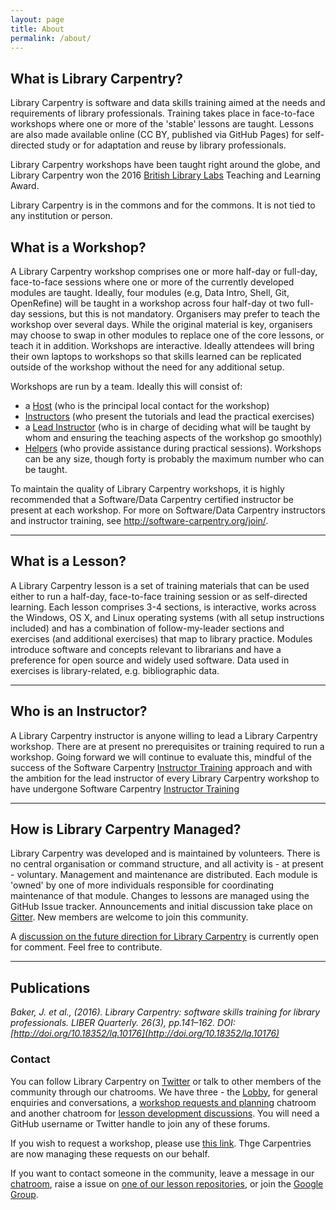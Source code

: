 ```yaml
---
layout: page
title: About
permalink: /about/
---
```


## What is Library Carpentry?

Library Carpentry is software and data skills training aimed at the needs and requirements of library professionals. Training takes place in face-to-face workshops where one or more of the 'stable' lessons are taught. Lessons are also made available online (CC BY, published via GitHub Pages) for self-directed study or for adaptation and reuse by library professionals. 

Library Carpentry workshops have been taught right around the globe, and Library Carpentry won the 2016 [British Library Labs](http://labs.bl.uk/British+Library+Labs+Awards) Teaching and Learning Award.

Library Carpentry is in the commons and for the commons. It is not tied to any institution or person. 

## What is a Workshop?

A Library Carpentry workshop comprises one or more half-day or full-day, face-to-face sessions where one or more of the currently developed modules are taught. Ideally, four modules (e.g, Data Intro, Shell, Git, OpenRefine) will be taught in a workshop across four half-day ot two full-day sessions, but this is not mandatory. Organisers may prefer to teach the workshop over several days. While the original material is key, organisers may choose to swap in other modules to replace one of the core lessons, or teach it in addition. Workshops are interactive. Ideally attendees will bring their own laptops to workshops so that skills learned can be replicated outside of the workshop without the need for any additional setup.

Workshops are run by a team. Ideally this will consist of:

- a [Host](http://software-carpentry.org/checklists/host/) (who is the principal local contact for the workshop)
- [Instructors](http://software-carpentry.org/checklists/instructor/) (who present the tutorials and lead the practical exercises)
- a [Lead Instructor](http://software-carpentry.org/checklists/lead/) (who is in charge of deciding what will be taught by whom and ensuring the teaching aspects of the workshop go smoothly)
- [Helpers](http://software-carpentry.org/checklists/helper/) (who provide assistance during practical sessions). Workshops can be any size, though forty is probably the maximum number who can be taught. 

To maintain the quality of Library Carpentry workshops, it is highly recommended that a Software/Data Carpentry certified instructor be present at each workshop. For more on Software/Data Carpentry instructors and instructor training, see <http://software-carpentry.org/join/>.

______

## What is a Lesson?

A Library Carpentry lesson is a set of training materials that can be used either to run a half-day, face-to-face training session or as self-directed learning. Each lesson comprises 3-4 sections, is interactive, works across the Windows, OS X, and Linux operating systems (with all setup instructions included) and has a combination of follow-my-leader sections and exercises (and additional exercises) that map to library practice. Modules introduce software and concepts relevant to librarians and have a preference for open source and widely used software. Data used in exercises is library-related, e.g. bibliographic data.

______

## Who is an Instructor?

A Library Carpentry instructor is anyone willing to lead a Library Carpentry workshop. There are at present no prerequisites or training required to run a workshop. Going forward we will continue to evaluate this, mindful of the success of the Software Carpentry [Instructor Training](http://swcarpentry.github.io/instructor-training/) approach and with the ambition for the lead instructor of every Library Carpentry workshop to have undergone Software Carpentry [Instructor Training](http://swcarpentry.github.io/instructor-training/)

______

## How is Library Carpentry Managed?

Library Carpentry was developed and is maintained by volunteers. There is no central organisation or command structure, and all activity is - at present - voluntary.  Management and maintenance are distributed. Each module is 'owned' by one of more individuals responsible for coordinating maintenance of that module. Changes to lessons are managed using the GitHub Issue tracker. Announcements and initial discussion take place on [Gitter](https://gitter.im/LibraryCarpentry/). New members are welcome to join this community. 

A [discussion on the future direction for Library Carpentry](https://github.com/data-lessons/librarycarpentry/issues/48) is currently open for comment. Feel free to contribute.

______

## Publications

*Baker, J. et al., (2016). Library Carpentry: software skills training for library professionals. LIBER Quarterly. 26(3), pp.141–162. DOI: [http://doi.org/10.18352/lq.10176](http://doi.org/10.18352/lq.10176)*

### Contact

You can follow Library Carpentry on [Twitter](https://twitter.com/LibCarpentry) or talk to other members of the community through our chatrooms. We have three - the [Lobby](https://gitter.im/LibraryCarpentry/Lobby), for general enquiries and conversations, a [workshop requests and planning](https://gitter.im/LibraryCarpentry/workshops) chatroom and another chatroom for [lesson development discussions](https://gitter.im/LibraryCarpentry/lesson-dev). You will need a GitHub username or Twitter handle to join any of these forums.

If you wish to request a workshop, please use [this link](https://software-carpentry.org/workshops/request/). Thge Carpentries are now managing these requests on our behalf.

If you want to contact someone in the community, leave a message in our [chatroom](https://gitter.im/LibraryCarpentry/), raise a issue on [one of our lesson repositories](https://github.com/data-lessons), or join the [Google Group](https://groups.google.com/forum/#!forum/libcarpentry-committee).


